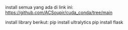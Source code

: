 install semua yang ada di link ini:
https://github.com/ACSoupir/cuda_conda/tree/main

install library berikut:
pip install ultralytics
pip install flask